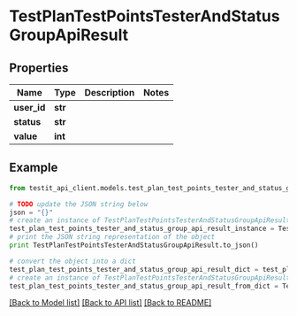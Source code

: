 # TestPlanTestPointsTesterAndStatusGroupApiResult


## Properties
Name | Type | Description | Notes
------------ | ------------- | ------------- | -------------
**user_id** | **str** |  | 
**status** | **str** |  | 
**value** | **int** |  | 

## Example

```python
from testit_api_client.models.test_plan_test_points_tester_and_status_group_api_result import TestPlanTestPointsTesterAndStatusGroupApiResult

# TODO update the JSON string below
json = "{}"
# create an instance of TestPlanTestPointsTesterAndStatusGroupApiResult from a JSON string
test_plan_test_points_tester_and_status_group_api_result_instance = TestPlanTestPointsTesterAndStatusGroupApiResult.from_json(json)
# print the JSON string representation of the object
print TestPlanTestPointsTesterAndStatusGroupApiResult.to_json()

# convert the object into a dict
test_plan_test_points_tester_and_status_group_api_result_dict = test_plan_test_points_tester_and_status_group_api_result_instance.to_dict()
# create an instance of TestPlanTestPointsTesterAndStatusGroupApiResult from a dict
test_plan_test_points_tester_and_status_group_api_result_from_dict = TestPlanTestPointsTesterAndStatusGroupApiResult.from_dict(test_plan_test_points_tester_and_status_group_api_result_dict)
```
[[Back to Model list]](../README.md#documentation-for-models) [[Back to API list]](../README.md#documentation-for-api-endpoints) [[Back to README]](../README.md)


